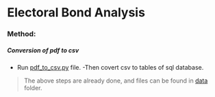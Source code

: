 # Electoral Bond Analysis 

### Method:
##### Conversion of pdf to csv 
- Run [pdf_to_csv.py](./pdf_to_csv.py) file.
-Then covert csv to tables of sql database.

> The above steps are already done, and files can be found in [data](./data/) folder.
